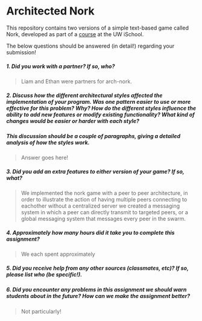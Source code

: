 # Architected Nork

This repository contains two versions of a simple text-based game called Nork, developed as part of a [course](http://arch-joelross.rhcloud.com/) at the UW iSchool. 

The below questions should be answered (in detail!) regarding your submission!


##### 1. Did you work with a partner? If so, who?
> Liam and Ethan were partners for arch-nork.



##### 2. Discuss how the different architectural styles affected the implementation of your program. Was one pattern easier to use or more effective _for this problem_? Why? How do the different styles influence the ability to add new features or modify existing functionality? What kind of changes would be easier or harder with each style?
##### This discussion should be a couple of paragraphs, giving a detailed analysis of how the styles work.
> Answer goes here!



##### 3. Did you add an extra features to either version of your game? If so, what?
> We implemented the nork game with a peer to peer architecture, in order to illustrate the action of having multiple peers connecting to eachother without a centralized server we created a messaging system in which a peer can directly transmit to targeted peers, or a global messaging system that messages every peer in the swarm.



##### 4. Approximately how many hours did it take you to complete this assignment? #####
> We each spent approximately 



##### 5. Did you receive help from any other sources (classmates, etc)? If so, please list who (be specific!). #####
> 



##### 6. Did you encounter any problems in this assignment we should warn students about in the future? How can we make the assignment better? #####
> Not particularly!


